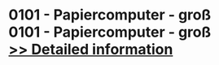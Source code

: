 # 0101 - Papiercomputer - groß<br />0101 - Papiercomputer - groß<br />[>> Detailed information](https://secure.shareit.com/shareit/product.html?productid=300964285&affiliateid=200057808)